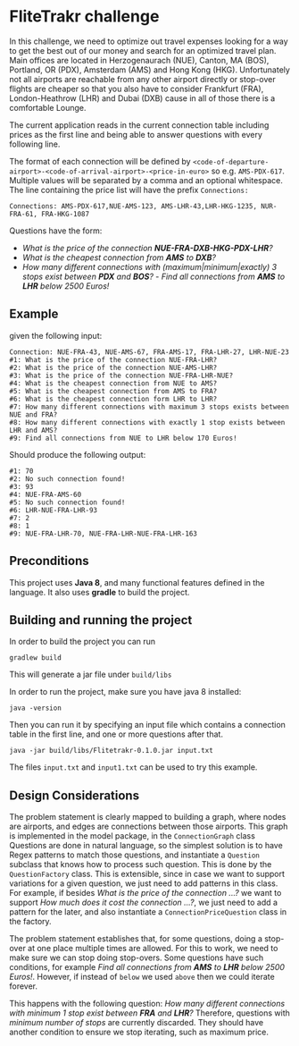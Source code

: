 # FliteTrakr challenge

In this challenge, we need to optimize out travel expenses looking for a way to get the best out of our money and search for an optimized travel plan.  Main offices are located in Herzogenaurach (NUE), Canton, MA (BOS), Portland, OR (PDX), Amsterdam (AMS) and Hong Kong (HKG). Unfortunately not all airports are reachable from any other airport directly or stop-over flights are cheaper so that you also have to consider Frankfurt (FRA), London-Heathrow (LHR) and Dubai (DXB) cause in all of those there is a comfortable Lounge.


The current application reads in the current connection table including prices as the first line and being able to answer questions with every following line.

The format of each connection will be defined by  `<code-of-departure-airport>-<code-of-arrival-airport>-<price-in-euro>`  so e.g.  `AMS-PDX-617`. Multiple values will be separated by a comma and an optional whitespace. The line containing the price list will have the prefix  `Connections:`

`Connections: AMS-PDX-617,NUE-AMS-123, AMS-LHR-43,LHR-HKG-1235, NUR-FRA-61, FRA-HKG-1087`

Questions have the form:

 - _What is the price of the connection  **NUE-FRA-DXB-HKG-PDX-LHR**?_
  -   _What is the cheapest connection from  **AMS**  to  **DXB**?_
   -   _How many different connections with (maximum|minimum|exactly) 3 stops exist between  **PDX**  and  **BOS**?_
    - _Find all connections from  **AMS**  to  **LHR**  below 2500 Euros!_

## Example

given the following input:

```
Connection: NUE-FRA-43, NUE-AMS-67, FRA-AMS-17, FRA-LHR-27, LHR-NUE-23
#1: What is the price of the connection NUE-FRA-LHR?
#2: What is the price of the connection NUE-AMS-LHR?
#3: What is the price of the connection NUE-FRA-LHR-NUE?
#4: What is the cheapest connection from NUE to AMS?
#5: What is the cheapest connection from AMS to FRA?
#6: What is the cheapest connection form LHR to LHR?
#7: How many different connections with maximum 3 stops exists between NUE and FRA?
#8: How many different connections with exactly 1 stop exists between LHR and AMS?
#9: Find all connections from NUE to LHR below 170 Euros!
```

Should produce the following output:

```
#1: 70
#2: No such connection found!
#3: 93
#4: NUE-FRA-AMS-60
#5: No such connection found!
#6: LHR-NUE-FRA-LHR-93
#7: 2
#8: 1
#9: NUE-FRA-LHR-70, NUE-FRA-LHR-NUE-FRA-LHR-163
```


## Preconditions

This project uses **Java 8**, and many functional features defined in the language.
It also uses **gradle** to build the project.

## Building and running the project

In order to build the project you can run

`gradlew build`

This will generate a jar file under `build/libs`

In order to run the project, make sure you have java 8 installed:

`java -version`

Then you can run it by specifying an input file which contains a connection table in the first line, and one or more questions after that.

`java -jar build/libs/Flitetrakr-0.1.0.jar input.txt`

The files `input.txt` and `input1.txt` can be used to try this example.

## Design Considerations

The problem statement is clearly mapped to building a graph, where nodes are airports, and edges are connections between those airports. This graph is implemented in the model package, in the `ConnectionGraph` class
Questions are done in natural language, so the simplest solution is to have Regex patterns to match those questions, and instantiate a `Question` subclass that knows how to process such question. This is done by the `QuestionFactory` class. This is extensible, since in case we want to support variations for a given question, we just need to add patterns in this class. For example, if besides _What is the price of the connection ...?_  we want to support _How much does it cost the connection ...?_, we just need to add a pattern for the later, and also instantiate a `ConnectionPriceQuestion` class in the factory.

The problem statement establishes that, for some questions, doing a stop-over at one place multiple times are allowed. For this to work, we need to make sure we can stop doing stop-overs. Some questions have such conditions, for example _Find all connections from  **AMS**  to  **LHR**  below 2500 Euros!_. However, if instead of `below` we used `above` then we could iterate forever.

This happens with the following question: _How many different connections with minimum 1 stop exist between  **FRA**  and  **LHR**?_
Therefore, questions with _minimum number of stops_ are currently discarded. They should have another condition to ensure we stop iterating, such as maximum price.


